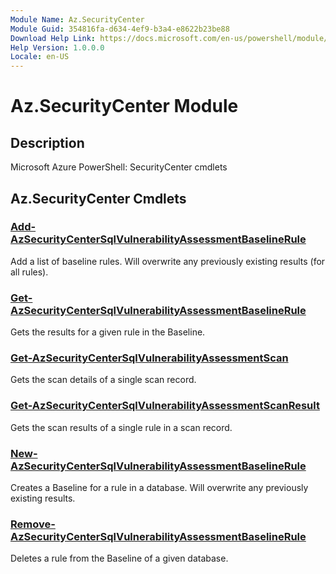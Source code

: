 ```yaml
---
Module Name: Az.SecurityCenter
Module Guid: 354816fa-d634-4ef9-b3a4-e8622b23be88
Download Help Link: https://docs.microsoft.com/en-us/powershell/module/az.securitycenter
Help Version: 1.0.0.0
Locale: en-US
---
```


# Az.SecurityCenter Module
## Description
Microsoft Azure PowerShell: SecurityCenter cmdlets

## Az.SecurityCenter Cmdlets
### [Add-AzSecurityCenterSqlVulnerabilityAssessmentBaselineRule](Add-AzSecurityCenterSqlVulnerabilityAssessmentBaselineRule.md)
Add a list of baseline rules.
Will overwrite any previously existing results (for all rules).

### [Get-AzSecurityCenterSqlVulnerabilityAssessmentBaselineRule](Get-AzSecurityCenterSqlVulnerabilityAssessmentBaselineRule.md)
Gets the results for a given rule in the Baseline.

### [Get-AzSecurityCenterSqlVulnerabilityAssessmentScan](Get-AzSecurityCenterSqlVulnerabilityAssessmentScan.md)
Gets the scan details of a single scan record.

### [Get-AzSecurityCenterSqlVulnerabilityAssessmentScanResult](Get-AzSecurityCenterSqlVulnerabilityAssessmentScanResult.md)
Gets the scan results of a single rule in a scan record.

### [New-AzSecurityCenterSqlVulnerabilityAssessmentBaselineRule](New-AzSecurityCenterSqlVulnerabilityAssessmentBaselineRule.md)
Creates a Baseline for a rule in a database.
Will overwrite any previously existing results.

### [Remove-AzSecurityCenterSqlVulnerabilityAssessmentBaselineRule](Remove-AzSecurityCenterSqlVulnerabilityAssessmentBaselineRule.md)
Deletes a rule from the Baseline of a given database.

